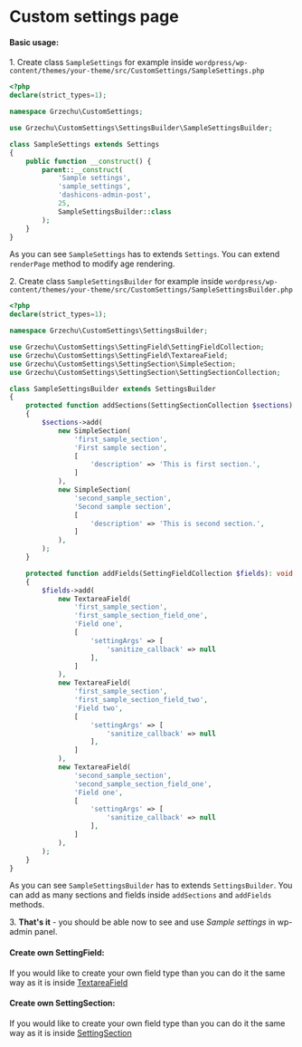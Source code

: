 # Custom settings page

#### Basic usage:

1\. Create class `SampleSettings` for example inside 
`wordpress/wp-content/themes/your-theme/src/CustomSettings/SampleSettings.php`

```php
<?php
declare(strict_types=1);

namespace Grzechu\CustomSettings;

use Grzechu\CustomSettings\SettingsBuilder\SampleSettingsBuilder;

class SampleSettings extends Settings
{
    public function __construct() {
        parent::__construct(
            'Sample settings',
            'sample_settings',
            'dashicons-admin-post',
            25,
            SampleSettingsBuilder::class
        );
    }
}
```

As you can see `SampleSettings` has to extends `Settings`.
You can extend `renderPage` method to modify age rendering.

2\. Create class `SampleSettingsBuilder` for example inside 
`wordpress/wp-content/themes/your-theme/src/CustomSettings/SampleSettingsBuilder.php`

```php
<?php
declare(strict_types=1);

namespace Grzechu\CustomSettings\SettingsBuilder;

use Grzechu\CustomSettings\SettingField\SettingFieldCollection;
use Grzechu\CustomSettings\SettingField\TextareaField;
use Grzechu\CustomSettings\SettingSection\SimpleSection;
use Grzechu\CustomSettings\SettingSection\SettingSectionCollection;

class SampleSettingsBuilder extends SettingsBuilder
{
    protected function addSections(SettingSectionCollection $sections): void
    {
        $sections->add(
            new SimpleSection(
                'first_sample_section',
                'First sample section',
                [
                    'description' => 'This is first section.',
                ]
            ),
            new SimpleSection(
                'second_sample_section',
                'Second sample section',
                [
                    'description' => 'This is second section.',
                ]
            ),
        );
    }

    protected function addFields(SettingFieldCollection $fields): void
    {
        $fields->add(
            new TextareaField(
                'first_sample_section',
                'first_sample_section_field_one',
                'Field one',
                [
                    'settingArgs' => [
                        'sanitize_callback' => null
                    ],
                ]
            ),
            new TextareaField(
                'first_sample_section',
                'first_sample_section_field_two',
                'Field two',
                [
                    'settingArgs' => [
                        'sanitize_callback' => null
                    ],
                ]
            ),
            new TextareaField(
                'second_sample_section',
                'second_sample_section_field_one',
                'Field one',
                [
                    'settingArgs' => [
                        'sanitize_callback' => null
                    ],
                ]
            ),
        );
    }
}
```

As you can see `SampleSettingsBuilder` has to extends `SettingsBuilder`.
You can add as many sections and fields inside `addSections` and `addFields` methods.

3\. **That's it** - you should be able now to see and use *Sample settings* in wp-admin panel.

#### Create own SettingField:

If you would like to create your own field type than you can do it the same way as it is inside [TextareaField](src/CustomSettings/SettingField/TextareaField.php)

#### Create own SettingSection:

If you would like to create your own field type than you can do it the same way as it is inside [SettingSection](src/CustomSettings/SettingSection/SettingSection.php)
